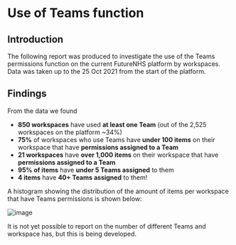 # Use of Teams function

## Introduction
The following report was produced to investigate the use of the Teams permissions function on the current FutureNHS platform by workspaces. Data was taken up to the 25 Oct 2021 from the start of the platform.

## Findings
From the data we found

- **850 workspaces** have used **at least one Team** (out of the 2,525 workspaces on the platform ~34%)
- **75%** of workspaces who use Teams have **under 100 items** on their workspace that have **permissions assigned to a Team**
- **21 workspaces** have **over 1,000 items** on their workspace that have **permissions assigned to a Team**
- **95% of items** have **under 5 Teams assigned** to them
- **4 items** have **40+ Teams assigned** to them!

A histogram showing the distribution of the amount of items per workspace that have Teams permissions is shown below:

![image](https://user-images.githubusercontent.com/9471595/138882249-55f4a63e-cb30-4313-a50f-bce3395c9b52.png)

It is not yet possible to report on the number of different Teams and workspace has, but this is being developed.
